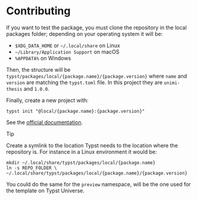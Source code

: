 # Contributing

If you want to test the package, you must clone the repository in the local packages folder; depending on your operating system it will be:

- `$XDG_DATA_HOME` or `~/.local/share` on Linux
- `~/Library/Application Support` on macOS
- `%APPDATA%` on Windows

Then, the structure will be `typst/packages/local/{package.name}/{package.version}` where `name` and `version` are matching the `typst.toml` file. In this project they are `unimi-thesis` and `1.0.0`.

Finally, create a new project with:

```shell
typst init "@local/{package.name}:{package.version}"
```

See the [official documentation](https://github.com/typst/packages?tab=readme-ov-file#local-packages).

> [!TIP]
> Create a symlink to the location Typst needs to the location where the repository is. For instance in a Linux environment it would be:
>
> ```shellSper
> mkdir ~/.local/share/typst/packages/local/{package.name}
> ln -s REPO_FOLDER \
> ~/.local/share/typst/packages/local/{package.name}/{package.version}
> ```
>
> You could do the same for the `preview` namespace, will be the one used for the template on Typst Universe.
